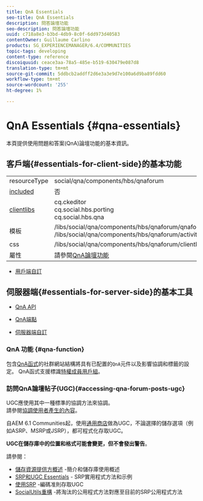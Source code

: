 ```yaml
---
title: QnA Essentials
seo-title: QnA Essentials
description: 問答論壇功能
seo-description: 問答論壇功能
uuid: c718a8e3-b3bd-4db9-8c0f-6dd973d40583
contentOwner: Guillaume Carlino
products: SG_EXPERIENCEMANAGER/6.4/COMMUNITIES
topic-tags: developing
content-type: reference
discoiquuid: ceace3aa-78a5-485e-b519-630479e087d8
translation-type: tm+mt
source-git-commit: 5ddbcb2addff2d6e3a3e9d7e100a6d9ba89fdd60
workflow-type: tm+mt
source-wordcount: '255'
ht-degree: 1%

---
```



# QnA Essentials {#qna-essentials}

本頁提供使用問題和答案(QnA)論壇功能的基本資訊。

## 客戶端{#essentials-for-client-side}的基本功能

<table> 
 <tbody>
  <tr>
   <td> resourceType</td> 
   <td>social/qna/components/hbs/qnaforum</td> 
  </tr>
  <tr>
   <td> <a href="scf.md#add-or-include-a-communities-component">included</a></td> 
   <td>否</td> 
  </tr>
  <tr>
   <td> <a href="clientlibs.md">clientlibs</a></td> 
   <td>cq.ckeditor<br /> cq.social.hbs.porting<br /> cq.social.hbs.qna</td> 
  </tr>
  <tr>
   <td> 模板</td> 
   <td> /libs/social/qna/components/hbs/qnaforum/qnaforum.hbs<br /> /libs/social/qna/components/hbs/qnaforum/activity-title.hbs</td> 
  </tr>
  <tr>
   <td> css</td> 
   <td> /libs/social/qna/components/hbs/qnaforum/clientlibs/qnaforum.css</td> 
  </tr>
  <tr>
   <td> 屬性</td> 
   <td>請參閱<a href="working-with-qna.md">QnA論壇功能</a></td> 
  </tr>
 </tbody>
</table>

* [用戶端自訂](client-customize.md)

## 伺服器端{#essentials-for-server-side}的基本工具

* [QnA API](https://helpx.adobe.com/experience-manager/6-4/sites/developing/using/reference-materials/javadoc/com/adobe/cq/social/qna/client/api/package-summary.html)

* [QnA端點](https://helpx.adobe.com/experience-manager/6-4/sites/developing/using/reference-materials/javadoc/com/adobe/cq/social/qna/client/endpoints/package-summary.html)

* [伺服器端自訂](server-customize.md)

### QnA 功能 {#qna-function}

包含[QnA函式](functions.md#qna-function)的社群網站結構將具有已配置的`QnA`元件以及影響協調和標籤的設定。 QnA函式支援標識[特權成員用戶組](users.md#privileged-members-group)。

### 訪問QnA論壇帖子(UGC){#accessing-qna-forum-posts-ugc}

UGC應使用其中一種標準的協調方法來協調。\
請參閱[協調使用者產生的內容](moderate-ugc.md)。

自AEM 6.1 Communities起，使用[通用商店](working-with-srp.md)做為UGC，不論選擇的儲存選項（例如ASRP、MSRP或JSRP），都可程式化存取UGC。

**UGC在儲存庫中的位置和格式可能會變更，但不會發出警告**。

請參閱：

* [儲存資源提供方概述](srp.md) -簡介和儲存庫使用概述
* [SRP和UGC Essentials](srp-and-ugc.md)  - SRP實用程式方法和示例
* [使用SRP](accessing-ugc-with-srp.md) -編碼准則存取UGC
* [SocialUtils重構](socialutils.md) -將淘汰的公用程式方法對應至目前的SRP公用程式方法

